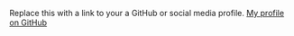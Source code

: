 Replace this with a link to your a GitHub or social media profile.
[My profile on GitHub](https://github.com/melanierolo)
